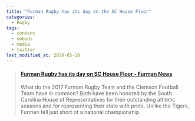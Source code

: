 ```yaml
---
title: "Furman Rugby has its day on the SC House Floor"
categories:
  - Rugby
tags:
  - content
  - embeds
  - media
  - twitter
last_modified_at: 2020-05-18
---
```


<blockquote class=“embedly-card”><h4><a href=“https://news.furman.edu/2017/04/06/furman-rugby-has-its-day-on-sc-house-floor/”>Furman Rugby has its day on SC House Floor - Furman News</a></h4><p>What do the 2017 Furman Rugby Team and the Clemson Football Team have in common? Both have been honored by the South Carolina House of Representatives for their outstanding athletic seasons and for representing their state with pride. Unlike the Tigers, Furman fell just short of a national championship.</p></blockquote>
<script async src=“//cdn.embedly.com/widgets/platform.js” charset=“UTF-8"></script>